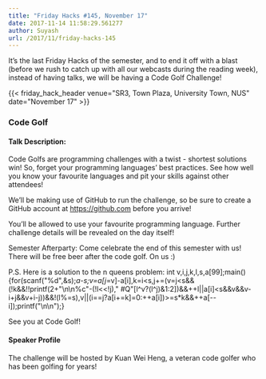 ```yaml
---
title: "Friday Hacks #145, November 17"
date: 2017-11-14 11:58:29.561277
author: Suyash
url: /2017/11/friday-hacks-145
---
```


It’s the last Friday Hacks of the semester, and to end it off with a blast (before we rush to catch up with all our webcasts during the reading week), instead of having talks, we will be having a Code Golf Challenge!

{{< friday_hack_header venue="SR3, Town Plaza, University Town, NUS" date="November 17" >}}


### Code Golf

#### Talk Description:

Code Golfs are programming challenges with a twist - shortest solutions win! So, forget your programming languages’ best practices. See how well you know your favourite languages and pit your skills against other attendees!

We’ll be making use of GitHub to run the challenge, so be sure to create a GitHub account at https://github.com before you arrive!

You’ll be allowed to use your favourite programming language. Further challenge details will be revealed on the day itself!

Semester Afterparty:
Come celebrate the end of this semester with us! There will be free beer after the code golf. On us :)

P.S. Here is a solution to the n queens problem:
int v,i,j,k,l,s,a[99];main(){for(scanf("%d",&s);*a-s;v=a[j*=v]-a[i],k=i<s,j+=(v=j<s&&(!k&&!!printf(2+"\n\n%c"-(!l<<!j)," #Q"[l^v?(l^j)&1:2])&&++l||a[i]<s&&v&&v-i+j&&v+i-j))&&!(l%=s),v||(i==j?a[i+=k]=0:++a[i])>=s*k&&++a[--i]);printf("\n\n");}

See you at Code Golf!

#### Speaker Profile

The challenge will be hosted by Kuan Wei Heng, a veteran code golfer who has been golfing for years!
